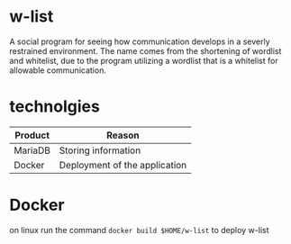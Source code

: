 # w-list
A social program for seeing how communication develops in a severly restrained environment. The name comes from the shortening of wordlist and whitelist, due to the program utilizing a wordlist that is a whitelist for allowable communication.
# technolgies
|Product|Reason|
|---|---|
MariaDB|Storing information
Docker|Deployment of the application
# Docker
on linux run the command ```docker build $HOME/w-list``` to deploy w-list
